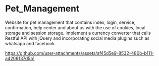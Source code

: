 ﻿# Pet_Management
Website for pet management that contains index, login, service, confirmation, help center and about us with the use of cookies, local storage and session storage. Implement a currency converter that calls Restful API with jQuery and incorporating social media plugins such as whatsapp and facebook.


https://github.com/user-attachments/assets/af45d5e9-8532-480b-b111-a4206137d5a1

